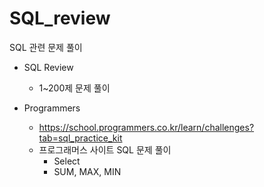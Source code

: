 # SQL_review
SQL 관련 문제 풀이 

* SQL Review 
  * 1~200제 문제 풀이

* Programmers
  * https://school.programmers.co.kr/learn/challenges?tab=sql_practice_kit
  * 프로그래머스 사이트 SQL 문제 풀이
    * Select
    * SUM, MAX, MIN
